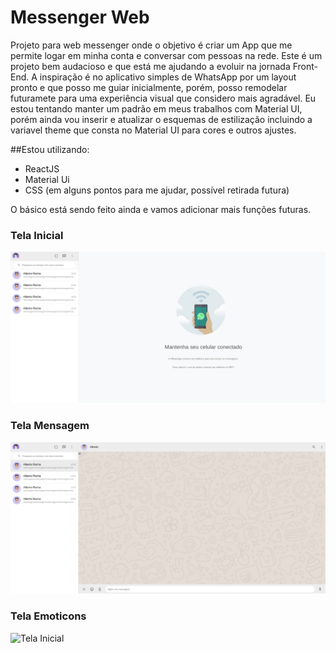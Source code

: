 # Messenger Web

Projeto para web messenger onde o objetivo é criar um App que me permite logar em minha conta e conversar com pessoas na rede. Este é um projeto bem audacioso e que está me ajudando a evoluir na jornada Front-End. A inspiração é no aplicativo simples de WhatsApp por um layout pronto e que posso me guiar inicialmente, porém, posso remodelar futuramete para uma experiência visual que considero mais agradável. Eu estou tentando manter um padrão em meus trabalhos com Material UI, porém ainda vou inserir e atualizar o esquemas de estilização incluindo a variavel theme que consta no Material UI para cores e outros ajustes.


##Estou utilizando:

- ReactJS
- Material Ui
- CSS (em alguns pontos para me ajudar, possível retirada futura)

O básico está sendo feito ainda e vamos adicionar mais funções futuras.

### Tela Inicial

![Tela Inicial](https://github.com/albsrocha/WhatsWeb/blob/main/print/tel%20inicial.png)

### Tela Mensagem

![Tela Inicial](https://github.com/albsrocha/WhatsWeb/blob/main/print/tela%20de%20mensagem.png)

### Tela Emoticons

![Tela Inicial](hhttps://github.com/albsrocha/WhatsWeb/blob/main/print/emoji.png)